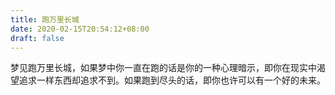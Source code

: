 ```yaml
---
title: 跑万里长城
date: 2020-02-15T20:54:12+08:00
draft: false
---
```


梦见跑万里长城，如果梦中你一直在跑的话是你的一种心理暗示，即你在现实中渴望追求一样东西却追求不到。如果跑到尽头的话，即你也许可以有一个好的未来。